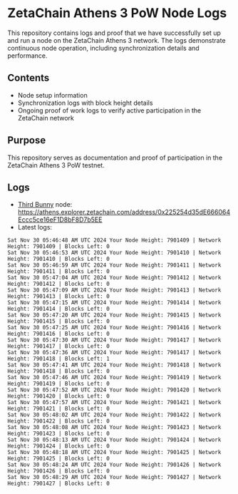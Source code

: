 # ZetaChain Athens 3 PoW Node Logs
This repository contains logs and proof that we have successfully set up and run a node on the ZetaChain Athens 3 network. The logs demonstrate continuous node operation, including synchronization details and performance.

## Contents
- Node setup information
- Synchronization logs with block height details
- Ongoing proof of work logs to verify active participation in the ZetaChain network

## Purpose
This repository serves as documentation and proof of participation in the ZetaChain Athens 3 PoW testnet.

## Logs

- [Third Bunny](https://thirdbunny.xyz/) node: https://athens.explorer.zetachain.com/address/0x225254d35dE666064Eccc5ce16eF1D8bF8D7b5EE
- Latest logs:
```
Sat Nov 30 05:46:48 AM UTC 2024 Your Node Height: 7901409 | Network Height: 7901409 | Blocks Left: 0
Sat Nov 30 05:46:53 AM UTC 2024 Your Node Height: 7901410 | Network Height: 7901410 | Blocks Left: 0
Sat Nov 30 05:46:59 AM UTC 2024 Your Node Height: 7901411 | Network Height: 7901411 | Blocks Left: 0
Sat Nov 30 05:47:04 AM UTC 2024 Your Node Height: 7901412 | Network Height: 7901412 | Blocks Left: 0
Sat Nov 30 05:47:09 AM UTC 2024 Your Node Height: 7901413 | Network Height: 7901413 | Blocks Left: 0
Sat Nov 30 05:47:15 AM UTC 2024 Your Node Height: 7901414 | Network Height: 7901414 | Blocks Left: 0
Sat Nov 30 05:47:20 AM UTC 2024 Your Node Height: 7901415 | Network Height: 7901415 | Blocks Left: 0
Sat Nov 30 05:47:25 AM UTC 2024 Your Node Height: 7901416 | Network Height: 7901416 | Blocks Left: 0
Sat Nov 30 05:47:30 AM UTC 2024 Your Node Height: 7901417 | Network Height: 7901417 | Blocks Left: 0
Sat Nov 30 05:47:36 AM UTC 2024 Your Node Height: 7901417 | Network Height: 7901418 | Blocks Left: 1
Sat Nov 30 05:47:41 AM UTC 2024 Your Node Height: 7901418 | Network Height: 7901418 | Blocks Left: 0
Sat Nov 30 05:47:46 AM UTC 2024 Your Node Height: 7901419 | Network Height: 7901419 | Blocks Left: 0
Sat Nov 30 05:47:52 AM UTC 2024 Your Node Height: 7901420 | Network Height: 7901420 | Blocks Left: 0
Sat Nov 30 05:47:57 AM UTC 2024 Your Node Height: 7901421 | Network Height: 7901421 | Blocks Left: 0
Sat Nov 30 05:48:02 AM UTC 2024 Your Node Height: 7901422 | Network Height: 7901422 | Blocks Left: 0
Sat Nov 30 05:48:08 AM UTC 2024 Your Node Height: 7901423 | Network Height: 7901423 | Blocks Left: 0
Sat Nov 30 05:48:13 AM UTC 2024 Your Node Height: 7901424 | Network Height: 7901424 | Blocks Left: 0
Sat Nov 30 05:48:18 AM UTC 2024 Your Node Height: 7901425 | Network Height: 7901425 | Blocks Left: 0
Sat Nov 30 05:48:24 AM UTC 2024 Your Node Height: 7901426 | Network Height: 7901426 | Blocks Left: 0
Sat Nov 30 05:48:29 AM UTC 2024 Your Node Height: 7901427 | Network Height: 7901427 | Blocks Left: 0
```
